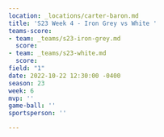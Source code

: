 ```yaml
---
location: _locations/carter-baron.md
title: 'S23 Week 4 - Iron Grey vs White '
teams-score:
- team: _teams/s23-iron-grey.md
  score: 
- team: _teams/s23-white.md
  score: 
field: "1"
date: 2022-10-22 12:30:00 -0400
season: 23
week: 6
mvp: ''
game-ball: ''
sportsperson: ''

---
```

